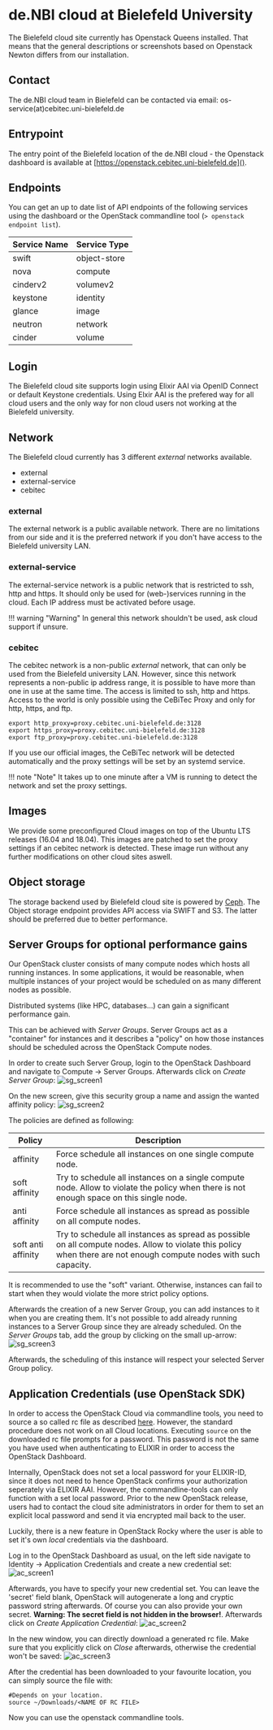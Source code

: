 # de.NBI cloud at Bielefeld University

The Bielefeld cloud site currently has Openstack Queens installed. That means that the general descriptions or screenshots based on Openstack Newton differs from our installation. 

## Contact
The de.NBI cloud team in Bielefeld can be contacted via email: os-service(at)cebitec.uni-bielefeld.de


## Entrypoint
The entry point of the Bielefeld location of the de.NBI cloud  - the Openstack dashboard is available at [https://openstack.cebitec.uni-bielefeld.de]().

## Endpoints

You can get an up to date list of API endpoints of the following services using the dashboard or the OpenStack commandline tool (`> openstack endpoint list`).

| Service Name | Service Type |
|--------------|--------------|                                                
| swift        | object-store |
| nova         | compute      |
| cinderv2     | volumev2     |
| keystone     | identity     |
| glance       | image        |
| neutron      | network      |
| cinder       | volume       |

## Login
The Bielefeld cloud site supports login using Elixir AAI via OpenID Connect or default Keystone credentials. Using Elxir AAI is the prefered way for all cloud users and the only way for non cloud users not working at the Bielefeld university. 


## Network

The Bielefeld cloud currently has 3 different _external_ networks available.

- external
- external-service
- cebitec

### external

The external network is a public available network. There are no limitations from our side and it is the preferred network if you don't have access to the Bielefeld university LAN. 

### external-service

The external-service network is a public network that is restricted to ssh, http and https. It should only be used for (web-)services running in the cloud. Each IP address must be activated before usage.

!!! warning "Warning"
    In general this network shouldn't be used, ask cloud support if unsure.

### cebitec

The cebitec network is a non-public _external_ network, that can only be used from the Bielefeld university LAN. However, since this network represents a non-public ip address range, it is possible to have more than one in use at the same time. The access is limited to ssh, http and https. Access to the world is only possible using the CeBiTec Proxy and only for http, https, and ftp.

```
export http_proxy=proxy.cebitec.uni-bielefeld.de:3128
export https_proxy=proxy.cebitec.uni-bielefeld.de:3128
export ftp_proxy=proxy.cebitec.uni-bielefeld.de:3128
```

If you use our official images, the CeBiTec network will be detected automatically and the proxy settings will be set by an systemd service.

!!! note "Note" 
    It takes up to one minute after a VM is running to detect the network and set the proxy settings.

## Images
We provide some preconfigured Cloud images on top of the Ubuntu LTS releases (16.04 and 18.04). This images are patched to set the proxy settings if an cebitec network is detected. These image run without any further modifications on other cloud sites aswell.

## Object storage
The storage backend used by Bielefeld cloud site is powered by [Ceph](https://www.ceph.com). The Object storage endpoint provides API access via SWIFT and S3. The latter should be preferred due to better performance.


## Server Groups for optional performance gains
Our OpenStack cluster consists of many compute nodes which hosts all running instances. In some applications, it would be reasonable, when multiple instances of your project would be scheduled on as many different nodes as possible.

Distributed systems (like HPC, databases...) can gain a significant performance gain.

This can be achieved with *Server Groups*. Server Groups act as a "container" for instances and it describes a "policy" on how those instances should be scheduled across the OpenStack Compute nodes.

In order to create such Server Group, login to the OpenStack Dashboard and navigate to Compute -> Server Groups. Afterwards click on *Create Server Group*:
![sg_screen1](img/bielefeld/sg_screen1.png)

On the new screen, give this security group a name and assign the wanted affinity policy:
![sg_screen2](img/bielefeld/sg_screen2.png)

The policies are defined as following:

| Policy | Description |
|--------------|--------------|                                                
| affinity        | Force schedule all instances on one single compute node. |
| soft affinity         | Try to schedule all instances on a single compute node. Allow to violate the policy when there is not enough space on this single node.      |
| anti affinity     | Force schedule all instances as spread as possible on all compute nodes.     |
| soft anti affinity    | Try to schedule all instances as spread as possible on all compute nodes. Allow to violate this policy when there are not enough compute nodes with such capacity.     |

It is recommended to use the "soft" variant. Otherwise, instances can fail to start when they would violate the more strict policy options.

Afterwards the creation of a new Server Group, you can add instances to it when you are creating them. It's not possible to add already running instances to a Server Group since they are already scheduled. On the 
*Server Groups* tab, add the group by clicking on the small up-arrow:
![sg_screen3](img/bielefeld/sg_screen3.png)

Afterwards, the scheduling of this instance will respect your selected Server Group policy.


## Application Credentials (use OpenStack SDK)
In order to access the OpenStack Cloud via commandline tools, you need to source a so called rc file as described [here](https://cloud.denbi.de/wiki/Tutorials/ObjectStorage/#retrieving-access-credentials).
However, the standard procedure does not work on all Cloud locations. Executing `source` on the downloaded rc file prompts for a password. This password is not the same you have used when authenticating to ELIXIR in order to access the OpenStack Dashboard.

Internally, OpenStack does not set a local password for your ELIXIR-ID, since it does not need to hence OpenStack confirms your authorization seperately via ELIXIR AAI.
However, the commandline-tools can only function with a set local password. Prior to the new OpenStack release, users had to contact the cloud site administrators in order for them to set an explicit local password and send it via encrypted mail back to the user.

Luckily, there is a new feature in OpenStack Rocky where the user is able to set it's own *local* credentials via the dashboard.

Log in to the OpenStack Dashboard as usual, on the left side navigate to Identity -> Application Credentials and create a new credential set:
![ac_screen1](img/bielefeld/ac_screen1.png)

Afterwards, you have to specify your new credential set. You can leave the 'secret' field blank, OpenStack will autogenerate a long and cryptic password string afterwards. Of course you can also provide your own secret.
**Warning: The secret field is not hidden in the browser!**. Afterwards click on *Create Application Credential*:
![ac_screen2](img/bielefeld/ac_screen2.png)

In the new window, you can directly download a generated rc file. Make sure that you explicitly click on *Close* afterwards, otherwise the credential won't be saved:
![ac_screen3](img/bielefeld/ac_screen3.png)


After the credential has been downloaded to your favourite location,
you can simply source the file with:
```
#Depends on your location.
source ~/Downloads/<NAME OF RC FILE>
```

Now you can use the openstack commandline tools.



